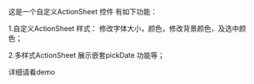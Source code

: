 

这是一个自定义ActionSheet 控件
有如下功能：

1.自定义ActionSheet 样式： 
    修改字体大小，颜色，修改背景颜色，及选中颜色；

2.多样式ActionSheet 展示嵌套pickDate 功能等；

详细请看demo
